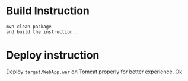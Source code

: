 

# Build Instruction


```
mvn clean package
and build the instruction .
```

# Deploy instruction

Deploy ```target/WebApp.war``` on Tomcat properly for better experience.  Ok

